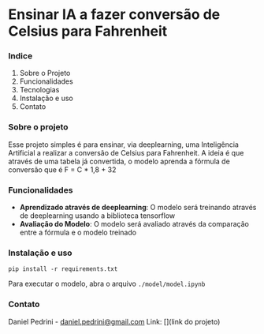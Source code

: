 # Ensinar IA a fazer conversão de Celsius para Fahrenheit

### Indice
1. Sobre o Projeto
2. Funcionalidades
3. Tecnologias
4. Instalação e uso
5. Contato

### Sobre o projeto
Esse projeto simples é para ensinar, via deeplearning, uma Inteligência Artificial a realizar a conversão de Celsius para Fahrenheit.
A ideia é que através de uma tabela já convertida, o modelo aprenda a fórmula de conversão que é F = C * 1,8 + 32 

### Funcionalidades
- **Aprendizado através de deeplearning**: O modelo será treinando através de deeplearning usando a biblioteca tensorflow
- **Avaliação do Modelo**: O modelo será avaliado através da comparação entre a fórmula e o modelo treinado 

### Instalação e uso

```shell
pip install -r requirements.txt
```

Para executar o modelo, abra o arquivo `./model/model.ipynb`

### Contato
Daniel Pedrini - daniel.pedrini@gmail.com
Link: [<Nome do Projeto>](link do projeto)